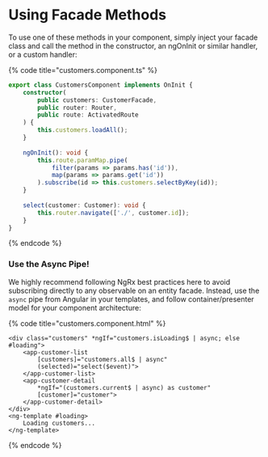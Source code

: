 # Using Facade Methods

To use one of these methods in your component, simply inject your facade class and call the method in the constructor, an ngOnInit or similar handler, or a custom handler:

{% code title="customers.component.ts" %}
```typescript
export class CustomersComponent implements OnInit {    
    constructor(
        public customers: CustomerFacade, 
        public router: Router,
        public route: ActivatedRoute
    ) {
        this.customers.loadAll();
    }
    
    ngOnInit(): void {
        this.route.paramMap.pipe(
            filter(params => params.has('id')),
            map(params => params.get('id'))
        ).subscribe(id => this.customers.selectByKey(id));
    }
    
    select(customer: Customer): void {
        this.router.navigate(['./', customer.id]);
    }
}
```
{% endcode %}

### Use the Async Pipe!

We highly recommend following NgRx best practices here to avoid subscribing directly to any observable on an entity facade. Instead, use the `async` pipe from Angular in your templates, and follow container/presenter model for your component architecture:

{% code title="customers.component.html" %}
```markup
<div class="customers" *ngIf="customers.isLoading$ | async; else #loading">
    <app-customer-list 
        [customers]="customers.all$ | async" 
        (selected)="select($event)">
    </app-customer-list>
    <app-customer-detail 
        *ngIf="(customers.current$ | async) as customer"
        [customer]="customer">
    </app-customer-detail>
</div>
<ng-template #loading>
    Loading customers...
</ng-template>
```
{% endcode %}

